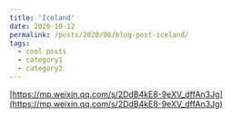 ```yaml
---
title: 'Iceland'
date: 2020-10-12
permalink: /posts/2020/08/blog-post-iceland/
tags:
  - cool posts
  - category1
  - category2
---
```


[https://mp.weixin.qq.com/s/2DdB4kE8-9eXV_dffAn3Jg](https://mp.weixin.qq.com/s/2DdB4kE8-9eXV_dffAn3Jg)
